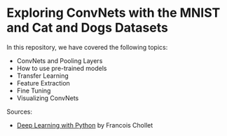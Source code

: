 # Exploring ConvNets with the MNIST and Cat and Dogs Datasets

In this repository, we have covered the following topics:

* ConvNets and Pooling Layers
* How to use pre-trained models
* Transfer Learning
* Feature Extraction
* Fine Tuning
* Visualizing ConvNets

Sources:

- [Deep Learning with Python](https://www.manning.com/books/deep-learning-with-python) by Francois Chollet
